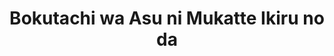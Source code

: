 --- 
title: "Bokutachi wa Asu ni Mukatte Ikiru no da"
publishdate: "2019-8-2T16:48:46+02:00"
src: "https://365manga.net/manga/bokutachi-wa-asu-ni-mukatte-ikiru-no-da"
image: "https://data.365manga.net/images/thumbnails/6727-bokutachi-wa-asu-ni-mukatte-ikiru-no-da.jpg"
description: "One day a crowd of boys rushed to Tasuku's school, claiming that he is the 'Luck Goddess' Son', also asking Tasuku to get into bed with them, bringing everyone good fortune. Tasuku's very angry about it, but if he used this power he might make his best friend Oono, the lottery lover, become his. In order to test his powers, Tasuku actually begins to lure Oono...!"
---